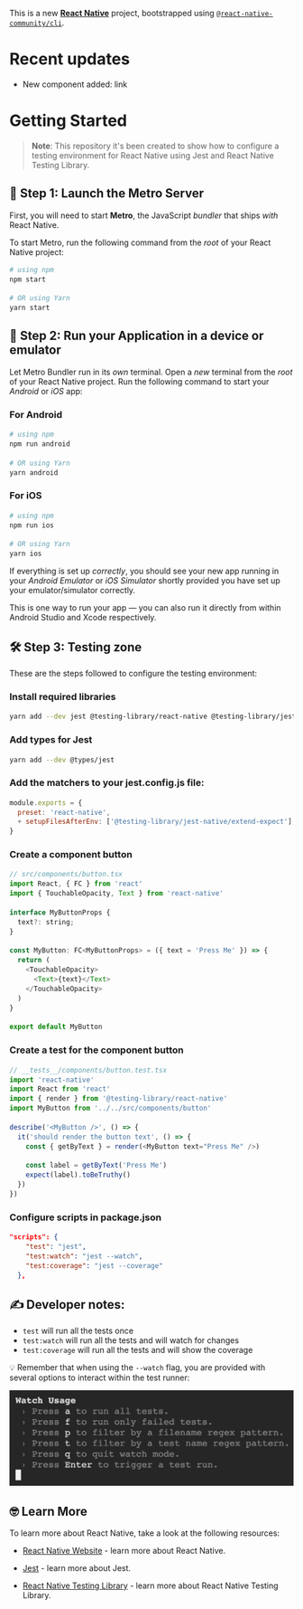 This is a new [**React Native**](https://reactnative.dev) project, bootstrapped using [`@react-native-community/cli`](https://github.com/react-native-community/cli).

# Recent updates

- New component added: link
<!-- COMPONENT_LIST -->

# Getting Started

> **Note**: This repository it's been created to show how to configure a testing environment for React Native using Jest and React Native Testing Library.

## 🚀 Step 1: Launch the Metro Server

First, you will need to start **Metro**, the JavaScript _bundler_ that ships _with_ React Native.

To start Metro, run the following command from the _root_ of your React Native project:

```bash
# using npm
npm start

# OR using Yarn
yarn start
```

## 📱 Step 2: Run your Application in a device or emulator

Let Metro Bundler run in its _own_ terminal. Open a _new_ terminal from the _root_ of your React Native project. Run the following command to start your _Android_ or _iOS_ app:

### For Android

```bash
# using npm
npm run android

# OR using Yarn
yarn android
```

### For iOS

```bash
# using npm
npm run ios

# OR using Yarn
yarn ios
```

If everything is set up _correctly_, you should see your new app running in your _Android Emulator_ or _iOS Simulator_ shortly provided you have set up your emulator/simulator correctly.

This is one way to run your app — you can also run it directly from within Android Studio and Xcode respectively.

## 🛠️ Step 3: Testing zone

These are the steps followed to configure the testing environment:

### Install required libraries

```bash
yarn add --dev jest @testing-library/react-native @testing-library/jest-native
```

### Add types for Jest

```bash
yarn add --dev @types/jest
```

### Add the matchers to your jest.config.js file:

```javascript
module.exports = {
  preset: 'react-native',
  + setupFilesAfterEnv: ['@testing-library/jest-native/extend-expect'],
}
```

### Create a component button

```javascript
// src/components/button.tsx
import React, { FC } from 'react'
import { TouchableOpacity, Text } from 'react-native'

interface MyButtonProps {
  text?: string;
}

const MyButton: FC<MyButtonProps> = ({ text = 'Press Me' }) => {
  return (
    <TouchableOpacity>
      <Text>{text}</Text>
    </TouchableOpacity>
  )
}

export default MyButton
```

### Create a test for the component button

```javascript
// __tests__/components/button.test.tsx
import 'react-native'
import React from 'react'
import { render } from '@testing-library/react-native'
import MyButton from '../../src/components/button'

describe('<MyButton />', () => {
  it('should render the button text', () => {
    const { getByText } = render(<MyButton text="Press Me" />)

    const label = getByText('Press Me')
    expect(label).toBeTruthy()
  })
})
```

### Configure scripts in package.json

```json
"scripts": {
    "test": "jest",
    "test:watch": "jest --watch",
    "test:coverage": "jest --coverage"
  },
```

## ✍️ Developer notes:

- `test` will run all the tests once
- `test:watch` will run all the tests and will watch for changes
- `test:coverage` will run all the tests and will show the coverage

💡 Remember that when using the `--watch` flag, you are provided with several options to interact within the test runner:

![Alt text](./readme/runner-options.png)

## 🤓 Learn More

To learn more about React Native, take a look at the following resources:

- [React Native Website](https://reactnative.dev) - learn more about React Native.

- [Jest](https://jestjs.io/) - learn more about Jest.

- [React Native Testing Library](https://callstack.github.io/react-native-testing-library/) - learn more about React Native Testing Library.
